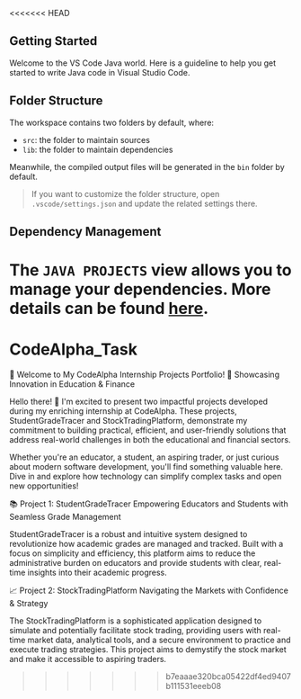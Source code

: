 <<<<<<< HEAD
## Getting Started

Welcome to the VS Code Java world. Here is a guideline to help you get started to write Java code in Visual Studio Code.

## Folder Structure

The workspace contains two folders by default, where:

- `src`: the folder to maintain sources
- `lib`: the folder to maintain dependencies

Meanwhile, the compiled output files will be generated in the `bin` folder by default.

> If you want to customize the folder structure, open `.vscode/settings.json` and update the related settings there.

## Dependency Management

The `JAVA PROJECTS` view allows you to manage your dependencies. More details can be found [here](https://github.com/microsoft/vscode-java-dependency#manage-dependencies).
=======
# CodeAlpha_Task
🚀 Welcome to My CodeAlpha Internship Projects Portfolio! 🚀
Showcasing Innovation in Education & Finance

Hello there! 👋 I'm excited to present two impactful projects developed during my enriching internship at CodeAlpha. These projects, StudentGradeTracer and StockTradingPlatform, demonstrate my commitment to building practical, efficient, and user-friendly solutions that address real-world challenges in both the educational and financial sectors.

Whether you're an educator, a student, an aspiring trader, or just curious about modern software development, you'll find something valuable here. Dive in and explore how technology can simplify complex tasks and open new opportunities!

📚 Project 1: StudentGradeTracer
Empowering Educators and Students with Seamless Grade Management

StudentGradeTracer is a robust and intuitive system designed to revolutionize how academic grades are managed and tracked. Built with a focus on simplicity and efficiency, this platform aims to reduce the administrative burden on educators and provide students with clear, real-time insights into their academic progress.

📈 Project 2: StockTradingPlatform
Navigating the Markets with Confidence & Strategy

The StockTradingPlatform is a sophisticated application designed to simulate and potentially facilitate stock trading, providing users with real-time market data, analytical tools, and a secure environment to practice and execute trading strategies. This project aims to demystify the stock market and make it accessible to aspiring traders.
>>>>>>> b7eaaae320bca05422df4ed9407b111531eeeb08
